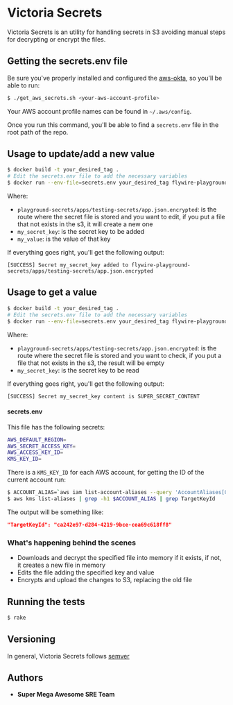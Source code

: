 # Victoria Secrets

Victoria Secrets is an utility for handling secrets in S3 avoiding manual steps for decrypting or encrypt the files.


## Getting the secrets.env file

Be sure you've properly installed and configured the [aws-okta](https://confluence.flywire.tech/display/SRE/AWS+programmatic+credentials+via+Okta), so you'll be able to run:

```bash
$ ./get_aws_secrets.sh <your-aws-account-profile>
```

Your AWS account profile names can be found in `~/.aws/config`.

Once you run this command, you'll be able to find a `secrets.env` file in the root path of the repo. 

## Usage to update/add a new value

```bash
$ docker build -t your_desired_tag .
# Edit the secrets.env file to add the necessary variables
$ docker run --env-file=secrets.env your_desired_tag flywire-playground-secrets/apps/testing-secrets/app.json.encrypted my_secret_key my_value
```

Where:

* `playground-secrets/apps/testing-secrets/app.json.encrypted`: is the route where the secret file is stored and you want to edit, if you put a file that not exists in the s3, it will create a new one
* `my_secret_key`: is the secret key to be added
* `my_value`: is the value of that key

If everything goes right, you'll get the following output:

```text
[SUCCESS] Secret my_secret_key added to flywire-playground-secrets/apps/testing-secrets/app.json.encrypted
```


## Usage to get a value

```bash
$ docker build -t your_desired_tag .
# Edit the secrets.env file to add the necessary variables
$ docker run --env-file=secrets.env your_desired_tag flywire-playground-secrets/apps/testing-secrets/app.json.encrypted my_secret_key
```

Where:

* `playground-secrets/apps/testing-secrets/app.json.encrypted`: is the route where the secret file is stored and you want to check, if you put a file that not exists in the s3, the result will be empty
* `my_secret_key`: is the secret key to be read


If everything goes right, you'll get the following output:

```text
[SUCCESS] Secret my_secret_key content is SUPER_SECRET_CONTENT
```


#### secrets.env

This file has the following secrets:

```bash
AWS_DEFAULT_REGION=
AWS_SECRET_ACCESS_KEY=
AWS_ACCESS_KEY_ID=
KMS_KEY_ID=
```

There is a `KMS_KEY_ID` for each AWS account, for getting the ID of the current account run:

```bash
$ ACCOUNT_ALIAS=`aws iam list-account-aliases --query 'AccountAliases[0]' --output text`
$ aws kms list-aliases | grep -h1 $ACCOUNT_ALIAS | grep TargetKeyId
```

The output will be something like:
```json
"TargetKeyId": "ca242e97-d284-4219-9bce-cea69c618ff8"
```

### What's happening behind the scenes

* Downloads and decrypt the specified file into memory if it exists, if not, it creates a new file in memory
* Edits the file adding the specified key and value
* Encrypts and upload the changes to S3, replacing the old file

## Running the tests

```bash
$ rake
```

## Versioning

In general, Victoria Secrets follows [semver](https://semver.org/)

## Authors

* **Super Mega Awesome SRE Team**
